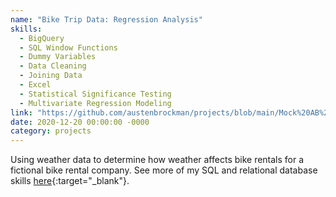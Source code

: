 ```yaml
---
name: "Bike Trip Data: Regression Analysis"
skills: 
  - BigQuery
  - SQL Window Functions
  - Dummy Variables
  - Data Cleaning
  - Joining Data
  - Excel
  - Statistical Significance Testing
  - Multivariate Regression Modeling
link: "https://github.com/austenbrockman/projects/blob/main/Mock%20AB%20Test%20Using%20Kaggle%20Dataset.ipynb"
date: 2020-12-20 00:00:00 -0000
category: projects
---
```


Using weather data to determine how weather affects bike rentals for a fictional bike rental company. See more of my SQL and relational database skills [here](https://github.com/austenbrockman/projects/blob/main/SQL-%20Analyzing%20the%20Chinook%20Database.ipynb){:target="_blank"}.

